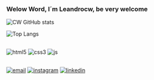 ### Welow Word, I´m Leandrocw, be very welcome
![CW GitHub stats](https://github-readme-stats.vercel.app/api?username=leandrocw&show_icons=true&theme=radical)

![Top Langs](https://github-readme-stats.vercel.app/api/top-langs/?username=leandrocw&compact=true)


<div style="display:inline_block"><br/>
<img aling="center" alt="html5" src="https://img.shields.io/badge/HTML5-E34F26?style=for-the-badge&logo=html5&logoColor=white">

<img aling="center" alt="css3" src="https://img.shields.io/badge/CSS3-1572B6?style=for-the-badge&logo=css3&logoColor=white">

<img aling="center" alt="js" src="https://img.shields.io/badge/JavaScript-F7DF1E?style=for-the-badge&logo=javascript&logoColor=black">
</div>

<br>

[![email](https://img.shields.io/badge/Gmail-D14836?style=for-the-badge&logo=gmail&logoColor=white)](https://leozinolieviracw@gmail.com)
[![instagram](https://img.shields.io/badge/Instagram-E4405F?style=for-the-badge&logo=instagram&logoColor=white)](https://https://www.instagram.com/leozincw/)
[![linkedin](https://img.shields.io/badge/LinkedIn-0077B5?style=for-the-badge&logo=linkedin&logoColor=white)](htpps://https://www.linkedin.com/in/leandro-oliveira-855200265/)
